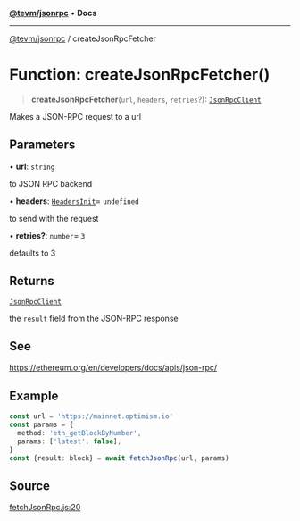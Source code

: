 [**@tevm/jsonrpc**](../README.md) • **Docs**

***

[@tevm/jsonrpc](../globals.md) / createJsonRpcFetcher

# Function: createJsonRpcFetcher()

> **createJsonRpcFetcher**(`url`, `headers`, `retries`?): [`JsonRpcClient`](../type-aliases/JsonRpcClient.md)

Makes a JSON-RPC request to a url

## Parameters

• **url**: `string`

to JSON RPC backend

• **headers**: [`HeadersInit`](../type-aliases/HeadersInit.md)= `undefined`

to send with the request

• **retries?**: `number`= `3`

defaults to 3

## Returns

[`JsonRpcClient`](../type-aliases/JsonRpcClient.md)

the `result` field from the JSON-RPC response

## See

https://ethereum.org/en/developers/docs/apis/json-rpc/

## Example

```typescript
const url = 'https://mainnet.optimism.io'
const params = {
  method: 'eth_getBlockByNumber',
  params: ['latest', false],
}
const {result: block} = await fetchJsonRpc(url, params)
```

## Source

[fetchJsonRpc.js:20](https://github.com/evmts/tevm-monorepo/blob/main/packages/jsonrpc/src/fetchJsonRpc.js#L20)
